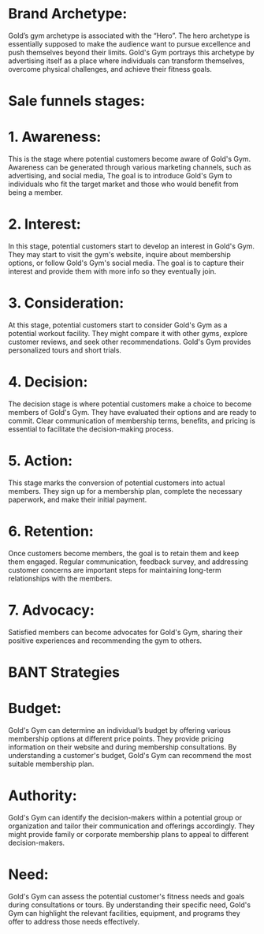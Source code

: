 # Brand Archetype:  
Gold’s gym archetype is associated with the “Hero”. The hero archetype is essentially supposed to make the audience want to pursue excellence and push themselves beyond their limits. Gold's Gym portrays this archetype by advertising itself as a place where individuals can transform themselves, overcome physical challenges, and achieve their fitness goals.
# Sale funnels stages:
# 1. Awareness: 
This is the stage where potential customers become aware of Gold's Gym. Awareness can be generated through various marketing channels, such as advertising, and social media, The goal is to introduce Gold's Gym to individuals who fit the target market and those who would benefit from being a member.

# 2. Interest:
In this stage, potential customers start to develop an interest in Gold's Gym. They may start to visit the gym's website, inquire about membership options, or follow Gold's Gym's social media. The goal is to capture their interest and provide them with more info so they eventually join.

# 3. Consideration: 
At this stage, potential customers start to consider Gold's Gym as a potential workout facility. They might compare it with other gyms, explore customer reviews, and seek other recommendations. Gold's Gym provides personalized tours and short trials.

# 4. Decision:
The decision stage is where potential customers make a choice to become members of Gold's Gym. They have evaluated their options and are ready to commit. Clear communication of membership terms, benefits, and pricing is essential to facilitate the decision-making process.

# 5. Action:
This stage marks the conversion of potential customers into actual members. They sign up for a membership plan, complete the necessary paperwork, and make their initial payment. 

# 6. Retention:
Once customers become members, the goal is to retain them and keep them engaged. Regular communication, feedback survey, and addressing customer concerns are important steps for maintaining long-term relationships with the members.
# 7. Advocacy: 
Satisfied members can become advocates for Gold's Gym, sharing their positive experiences and recommending the gym to others. 


# BANT Strategies

# Budget: 
Gold's Gym can determine an individual’s budget by offering various membership options at different price points. They provide pricing information on their website and during membership consultations. By understanding a customer's budget, Gold's Gym can recommend the most suitable membership plan.

# Authority:
Gold's Gym can identify the decision-makers within a potential group or organization and tailor their communication and offerings accordingly. They might provide family or corporate membership plans to appeal to different decision-makers.

# Need: 
Gold's Gym can assess the potential customer's fitness needs and goals during consultations or tours. By understanding their specific need, Gold's Gym can highlight the relevant facilities, equipment, and programs they offer to address those needs effectively.
